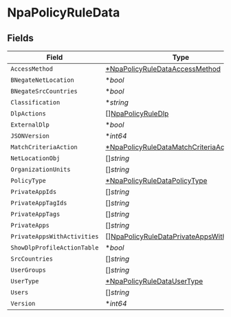# NpaPolicyRuleData


## Fields

| Field                                                                                                             | Type                                                                                                              | Required                                                                                                          | Description                                                                                                       | Example                                                                                                           |
| ----------------------------------------------------------------------------------------------------------------- | ----------------------------------------------------------------------------------------------------------------- | ----------------------------------------------------------------------------------------------------------------- | ----------------------------------------------------------------------------------------------------------------- | ----------------------------------------------------------------------------------------------------------------- |
| `AccessMethod`                                                                                                    | [*NpaPolicyRuleDataAccessMethod](../../models/shared/npapolicyruledataaccessmethod.md)                            | :heavy_minus_sign:                                                                                                | N/A                                                                                                               |                                                                                                                   |
| `BNegateNetLocation`                                                                                              | **bool*                                                                                                           | :heavy_minus_sign:                                                                                                | N/A                                                                                                               |                                                                                                                   |
| `BNegateSrcCountries`                                                                                             | **bool*                                                                                                           | :heavy_minus_sign:                                                                                                | N/A                                                                                                               |                                                                                                                   |
| `Classification`                                                                                                  | **string*                                                                                                         | :heavy_minus_sign:                                                                                                | N/A                                                                                                               |                                                                                                                   |
| `DlpActions`                                                                                                      | [][NpaPolicyRuleDlp](../../models/shared/npapolicyruledlp.md)                                                     | :heavy_minus_sign:                                                                                                | N/A                                                                                                               |                                                                                                                   |
| `ExternalDlp`                                                                                                     | **bool*                                                                                                           | :heavy_minus_sign:                                                                                                | N/A                                                                                                               |                                                                                                                   |
| `JSONVersion`                                                                                                     | **int64*                                                                                                          | :heavy_minus_sign:                                                                                                | N/A                                                                                                               | 3                                                                                                                 |
| `MatchCriteriaAction`                                                                                             | [*NpaPolicyRuleDataMatchCriteriaAction](../../models/shared/npapolicyruledatamatchcriteriaaction.md)              | :heavy_minus_sign:                                                                                                | N/A                                                                                                               |                                                                                                                   |
| `NetLocationObj`                                                                                                  | []*string*                                                                                                        | :heavy_minus_sign:                                                                                                | N/A                                                                                                               | 190.123.150.10,190.218.0.0/16                                                                                     |
| `OrganizationUnits`                                                                                               | []*string*                                                                                                        | :heavy_minus_sign:                                                                                                | N/A                                                                                                               | engineering/qa                                                                                                    |
| `PolicyType`                                                                                                      | [*NpaPolicyRuleDataPolicyType](../../models/shared/npapolicyruledatapolicytype.md)                                | :heavy_minus_sign:                                                                                                | N/A                                                                                                               |                                                                                                                   |
| `PrivateAppIds`                                                                                                   | []*string*                                                                                                        | :heavy_minus_sign:                                                                                                | N/A                                                                                                               | 100,201                                                                                                           |
| `PrivateAppTagIds`                                                                                                | []*string*                                                                                                        | :heavy_minus_sign:                                                                                                | N/A                                                                                                               | 1,2                                                                                                               |
| `PrivateAppTags`                                                                                                  | []*string*                                                                                                        | :heavy_minus_sign:                                                                                                | N/A                                                                                                               | tag1,tag2                                                                                                         |
| `PrivateApps`                                                                                                     | []*string*                                                                                                        | :heavy_minus_sign:                                                                                                | N/A                                                                                                               | app1,app2                                                                                                         |
| `PrivateAppsWithActivities`                                                                                       | [][NpaPolicyRuleDataPrivateAppsWithActivities](../../models/shared/npapolicyruledataprivateappswithactivities.md) | :heavy_minus_sign:                                                                                                | N/A                                                                                                               |                                                                                                                   |
| `ShowDlpProfileActionTable`                                                                                       | **bool*                                                                                                           | :heavy_minus_sign:                                                                                                | N/A                                                                                                               |                                                                                                                   |
| `SrcCountries`                                                                                                    | []*string*                                                                                                        | :heavy_minus_sign:                                                                                                | N/A                                                                                                               | US,AF,CN                                                                                                          |
| `UserGroups`                                                                                                      | []*string*                                                                                                        | :heavy_minus_sign:                                                                                                | N/A                                                                                                               | usergroup/group1                                                                                                  |
| `UserType`                                                                                                        | [*NpaPolicyRuleDataUserType](../../models/shared/npapolicyruledatausertype.md)                                    | :heavy_minus_sign:                                                                                                | N/A                                                                                                               |                                                                                                                   |
| `Users`                                                                                                           | []*string*                                                                                                        | :heavy_minus_sign:                                                                                                | N/A                                                                                                               | vphan@netskope.com                                                                                                |
| `Version`                                                                                                         | **int64*                                                                                                          | :heavy_minus_sign:                                                                                                | N/A                                                                                                               | 1                                                                                                                 |